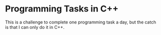 # Programming Tasks in C++

This is a challenge to complete one programming task a day, but the catch is that I can only do it in C++.
